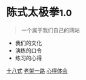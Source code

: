 <!-- _coverpage.md -->

<!--![logo](不知道放什么图好.png)-->

# 陈式太极拳<small>1.0</small>

> 一个属于我们自己的网站

- 我们的文化
- 演练的口令
- 练习的心得


[十八式](/十八式/十八式口令)
[老架一路](/老架一路/老架一路口令)
[心得体会](/个人的心得与理解/README.md)

